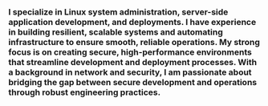 
### I specialize in Linux system administration, server-side application development, and deployments. I have experience in building resilient, scalable systems and automating infrastructure to ensure smooth, reliable operations. My strong focus is on creating secure, high-performance environments that streamline development and deployment processes. With a background in network and security, I am passionate about bridging the gap between secure development and operations through robust engineering practices.
